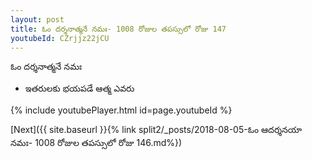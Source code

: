 ```yaml
---
layout: post
title: ఓం దర్శనాత్మనే నమః- 1008 రోజుల తపస్సులో రోజు 147
youtubeId: CZrjjz22jCU
---
```

 
 
 ఓం దర్శనాత్మనే నమః  
 
 -  ఇతరులకు భయపడే ఆత్మ ఎవరు 
 
  
 
  
 
 
 
 
 
 


{% include youtubePlayer.html id=page.youtubeId %}
 
[Next]({{ site.baseurl }}{% link  split2/_posts/2018-08-05-ఓం ఆదర్శనయా నమః- 1008 రోజుల తపస్సులో రోజు 146.md%})
 
